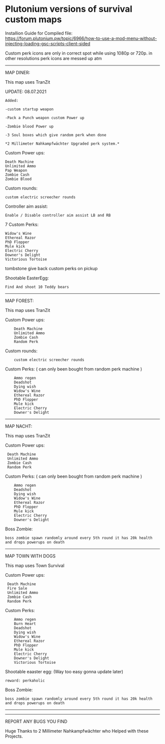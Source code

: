# Plutonium versions of survival custom maps

Installion Guide for Compiled file: https://forum.plutonium.pw/topic/6966/how-to-use-a-mod-menu-without-injecting-loading-gsc-scripts-client-sided

Custom perk icons are only in correct spot while using 1080p or 720p. in other resolutions perk icons are messed up atm

---------------------------------------------------------------------------------------------------------------------------------------------------------------------------

MAP DINER:

This map uses TranZit

UPDATE: 08.07.2021 

```
Added:

-custom startup weapon

-Pack a Punch weapon custom Power up

-Zombie blood Power up

-3 Soul boxes which give random perk when done

*2 Millimeter Nahkampfwächter Upgraded perk system.*

```


Custom Power ups:

    Death Machine
    Unlimited Ammo
    Pap Weapon
    Zombie Cash
    Zombie Blood

Custom rounds:

    custom electric screecher rounds

Controller aim assist:

    Enable / Disable controller aim assist LB and RB


7 Custom Perks:

    Widow's Wine
    Ethereal Razor
    PhD Flopper
    Mule kick
    Electric Cherry
    Downer's Delight
    Victorious Tortoise

tombstone give back custom perks on pickup

Shootable EasterEgg:

    Find And shoot 10 Teddy bears

---------------------------------------------------------------------------------------------------------------------------------------------------------------------------

MAP FOREST:

This map uses TranZit

Custom Power ups:
```
    Death Machine
    Unlimited Ammo
    Zombie Cash
    Random Perk
   ``` 
Custom rounds:

```
    custom electric screecher rounds

```

Custom Perks: ( can only been bought from random perk machine )

```
    Ammo regen
    Deadshot
    Dying wish
    Widow's Wine
    Ethereal Razor
    PhD Flopper
    Mule kick
    Electric Cherry
    Downer's Delight
```



---------------------------------------------------------------------------------------------------------------------------------------------------------------------------

MAP NACHT:

This map uses TranZit

Custom Power ups:
   ```
    Death Machine
    Unlimited Ammo
    Zombie Cash
    Random Perk
   ``` 


Custom Perks: ( can only been bought from random perk machine )

```
    Ammo regen
    Deadshot
    Dying wish
    Widow's Wine
    Ethereal Razor
    PhD Flopper
    Mule kick
    Electric Cherry
    Downer's Delight
```

Boss Zombie:

```
boss zombie spawn randomly around every 5th round it has 20k health and drops powerups on death
```

------------------------------------------------------------------------------------------------------------------------------------------------------------------------

MAP TOWN WITH DOGS

This map uses Town Survival

Custom Power ups:
   ```
    Death Machine
    Fire Sale
    Unlimited Ammo
    Zombie Cash
    Random Perk
   ``` 


Custom Perks:

```
    Ammo regen
    Burn Heart
    Deadshot
    Dying wish
    Widow's Wine
    Ethereal Razor
    PhD Flopper
    Mule kick
    Electric Cherry
    Downer's Delight
    Victorious Tortoise
```

Shootable eaaster egg: (Way too easy gonna update later)
```
reward: perkaholic
```
Boss Zombie:

```
boss zombie spawn randomly around every 5th round it has 20k health and drops powerups on death
```

------------------------------------------------------------------------------------------------------------------------------------------------------------------------
------------------------------------------------------------------------------------------------------------------------------------------------------------------------


REPORT ANY BUGS YOU FIND

Huge Thanks to 2 Millimeter Nahkampfwächter who Helped with these Projects.
